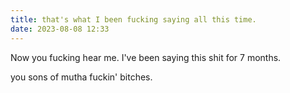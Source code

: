 ```yaml
---
title: that's what I been fucking saying all this time.
date: 2023-08-08 12:33
---
```


Now you fucking hear me. I've been saying this shit for 7 months.

you sons of mutha fuckin' bitches.


